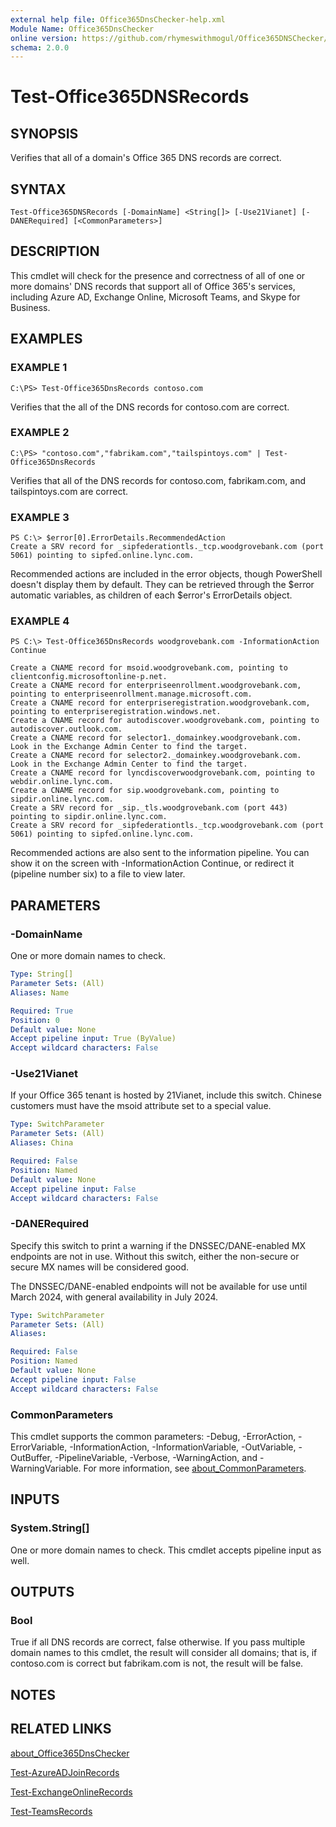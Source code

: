```yaml
---
external help file: Office365DnsChecker-help.xml
Module Name: Office365DnsChecker
online version: https://github.com/rhymeswithmogul/Office365DNSChecker/blob/main/man/en-US/Test-Office365DNSRecords.md
schema: 2.0.0
---
```


# Test-Office365DNSRecords

## SYNOPSIS
Verifies that all of a domain's Office 365 DNS records are correct.

## SYNTAX

```
Test-Office365DNSRecords [-DomainName] <String[]> [-Use21Vianet] [-DANERequired] [<CommonParameters>]
```

## DESCRIPTION
This cmdlet will check for the presence and correctness of all of one or more domains' DNS records that support all of Office 365's services, including Azure AD, Exchange Online, Microsoft Teams, and Skype for Business.

## EXAMPLES

### EXAMPLE 1
```
C:\PS> Test-Office365DnsRecords contoso.com
```

Verifies that the all of the DNS records for contoso.com are correct.

### EXAMPLE 2
```
C:\PS> "contoso.com","fabrikam.com","tailspintoys.com" | Test-Office365DnsRecords
```

Verifies that all of the DNS records for contoso.com, fabrikam.com, and tailspintoys.com are correct.

### EXAMPLE 3
```
PS C:\> $error[0].ErrorDetails.RecommendedAction
Create a SRV record for _sipfederationtls._tcp.woodgrovebank.com (port 5061) pointing to sipfed.online.lync.com.
```

Recommended actions are included in the error objects, though PowerShell doesn't display them by default.  They can be retrieved through the $error automatic variables, as children of each $error's ErrorDetails object.

### EXAMPLE 4
```
PS C:\> Test-Office365DnsRecords woodgrovebank.com -InformationAction Continue

Create a CNAME record for msoid.woodgrovebank.com, pointing to clientconfig.microsoftonline-p.net.
Create a CNAME record for enterpriseenrollment.woodgrovebank.com, pointing to enterpriseenrollment.manage.microsoft.com.
Create a CNAME record for enterpriseregistration.woodgrovebank.com, pointing to enterpriseregistration.windows.net.
Create a CNAME record for autodiscover.woodgrovebank.com, pointing to autodiscover.outlook.com.
Create a CNAME record for selector1._domainkey.woodgrovebank.com.  Look in the Exchange Admin Center to find the target.
Create a CNAME record for selector2._domainkey.woodgrovebank.com.  Look in the Exchange Admin Center to find the target.
Create a CNAME record for lyncdiscoverwoodgrovebank.com, pointing to webdir.online.lync.com.
Create a CNAME record for sip.woodgrovebank.com, pointing to sipdir.online.lync.com.
Create a SRV record for _sip._tls.woodgrovebank.com (port 443) pointing to sipdir.online.lync.com.
Create a SRV record for _sipfederationtls._tcp.woodgrovebank.com (port 5061) pointing to sipfed.online.lync.com.
```

Recommended actions are also sent to the information pipeline.  You can show it on the screen with -InformationAction Continue, or redirect it (pipeline number six) to a file to view later.

## PARAMETERS

### -DomainName
One or more domain names to check.

```yaml
Type: String[]
Parameter Sets: (All)
Aliases: Name

Required: True
Position: 0
Default value: None
Accept pipeline input: True (ByValue)
Accept wildcard characters: False
```

### -Use21Vianet
If your Office 365 tenant is hosted by 21Vianet, include this switch.  Chinese customers must have the msoid attribute set to a special value.

```yaml
Type: SwitchParameter
Parameter Sets: (All)
Aliases: China

Required: False
Position: Named
Default value: None
Accept pipeline input: False
Accept wildcard characters: False
```

### -DANERequired
Specify this switch to print a warning if the DNSSEC/DANE-enabled MX endpoints are not in use.  Without this switch, either the non-secure or secure MX names will be considered good.

The DNSSEC/DANE-enabled endpoints will not be available for use until March 2024, with general availability in July 2024.

```yaml
Type: SwitchParameter
Parameter Sets: (All)
Aliases:

Required: False
Position: Named
Default value: None
Accept pipeline input: False
Accept wildcard characters: False
```

### CommonParameters
This cmdlet supports the common parameters: -Debug, -ErrorAction, -ErrorVariable, -InformationAction, -InformationVariable, -OutVariable, -OutBuffer, -PipelineVariable, -Verbose, -WarningAction, and -WarningVariable. For more information, see [about_CommonParameters](http://go.microsoft.com/fwlink/?LinkID=113216).

## INPUTS

### System.String[]
One or more domain names to check.  This cmdlet accepts pipeline input as well.

## OUTPUTS

### Bool
True if all DNS records are correct, false otherwise.  If you pass multiple domain names to this cmdlet, the result will consider all domains;  that is, if contoso.com is correct but fabrikam.com is not, the result will be false.

## NOTES

## RELATED LINKS

[about_Office365DnsChecker]()

[Test-AzureADJoinRecords]()

[Test-ExchangeOnlineRecords]()

[Test-TeamsRecords]()

